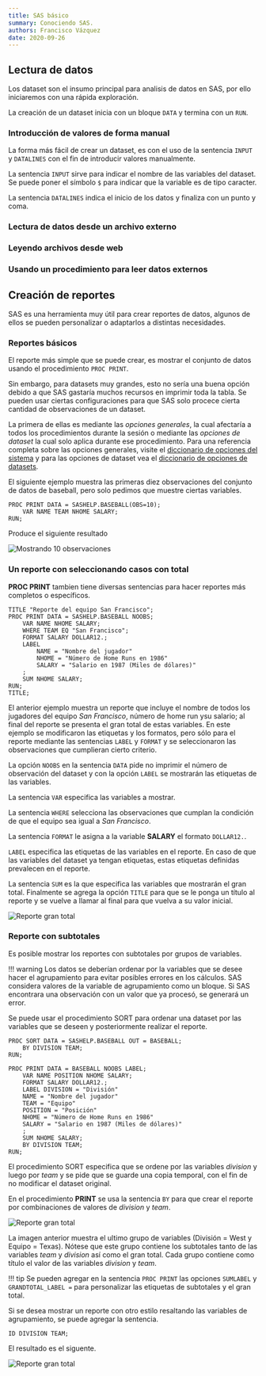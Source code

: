 ```yaml
---
title: SAS básico
summary: Conociendo SAS.
authors: Francisco Vázquez
date: 2020-09-26
---
```


## Lectura de datos

Los dataset son el insumo principal para analisis de datos en SAS, por ello iniciaremos con una rápida exploración.

La creación de un dataset inicia con un bloque `DATA` y termina con un `RUN`.

### Introducción de valores de forma manual

La forma más fácil de crear un dataset, es con el uso de la sentencia `INPUT` y `DATALINES` con el fin de introducir valores manualmente.

La sentencia `INPUT` sirve para indicar el nombre de las variables del dataset. Se puede poner el símbolo `$` para indicar que la variable es de tipo caracter.

La sentencia `DATALINES` indica el inicio de los datos y finaliza con un punto y coma.

### Lectura de datos desde un archivo externo

### Leyendo archivos desde web

### Usando un procedimiento para leer datos externos

## Creación de reportes

SAS es una herramienta muy útil para crear reportes de datos, algunos de ellos se pueden personalizar o adaptarlos a distintas necesidades.

### Reportes básicos

El reporte más simple que se puede crear, es mostrar el conjunto de datos usando el procedimiento `PROC PRINT`.

Sin embargo, para datasets muy grandes, esto no sería una buena opción debido a que SAS gastaría muchos recursos en imprimir toda la tabla. Se pueden usar ciertas configuraciones para que SAS solo procece cierta cantidad de observaciones de un dataset.

La primera de ellas es mediante las *opciones generales*, la cual afectaría a todos los procedimientos durante la sesión o mediante las *opciones de dataset* la cual solo aplica durante ese procedimiento. Para una referencia completa sobre las opciones generales, visite el [diccionario de opciones del sistema](https://documentation.sas.com/doc/es/pgmsascdc/9.4_3.5/lesysoptsref/p1tmgku1vq7pwqn1iqioeflxgec1.htm) y para las opciones de dataset vea el [diccionario de opciones de datasets](https://documentation.sas.com/doc/es/pgmsascdc/9.4_3.5/ledsoptsref/p1pczmnhbq4axpn1l15s9mk6mobp.htm).

El siguiente ejemplo muestra las primeras diez observaciones del conjunto de datos de baseball, pero solo pedimos que muestre ciertas variables.

````sas
PROC PRINT DATA = SASHELP.BASEBALL(OBS=10);
    VAR NAME TEAM NHOME SALARY;
RUN;
````

Produce el siguiente resultado

![Mostrando 10 observaciones](img/print1.png)

### Un reporte con seleccionando casos con total

**PROC PRINT** tambien tiene diversas sentencias para hacer reportes más completos o específicos.

````sas
TITLE "Reporte del equipo San Francisco";
PROC PRINT DATA = SASHELP.BASEBALL NOOBS;
    VAR NAME NHOME SALARY;
    WHERE TEAM EQ "San Francisco";
    FORMAT SALARY DOLLAR12.;
    LABEL 
        NAME = "Nombre del jugador"
        NHOME = "Número de Home Runs en 1986"
        SALARY = "Salario en 1987 (Miles de dólares)"
    ;
    SUM NHOME SALARY;
RUN;
TITLE;
````

El anterior ejemplo muestra un reporte que incluye el nombre de todos los jugadores del equipo *San Francisco*, número de home run ysu salario; al final del reporte se presenta el gran total de estas variables. En este ejemplo se modificaron las etiquetas y los formatos, pero sólo para el reporte mediante las sentencias `LABEL` y `FORMAT` y se seleccionaron las observaciones que cumplieran cierto criterio.

La opción `NOOBS` en la sentencia `DATA` pide no imprimir el número de observación del dataset y con la opción `LABEL` se mostrarán las etiquetas de las variables.

La sentencia `VAR` especifica las variables a mostrar.

La sentencia `WHERE` selecciona las observaciones que cumplan la condición de que el equipo sea igual a *San Francisco*.

La sentencia `FORMAT` le asigna a la variable **SALARY** el formato `DOLLAR12.`.

`LABEL` especifica las etiquetas de las variables en el reporte. En caso de que las variables del dataset ya tengan etiquetas, estas etiquetas definidas prevalecen en el reporte.

La sentencia `SUM` es la que especifica las variables que mostrarán el gran total. Finalmente se agrega la opción `TITLE` para que se le ponga un título al reporte y se vuelve a llamar al final para que vuelva a su valor inicial.

![Reporte gran total](img/print2.png)

### Reporte con subtotales

Es posible mostrar los reportes con subtotales por grupos de variables.

!!! warning
    Los datos se deberían ordenar por la variables que se desee hacer el agrupamiento para evitar posibles errores en los cálculos. SAS considera valores de la variable de agrupamiento como un bloque. Si SAS encontrara una observación con un valor que ya procesó, se generará un error.

Se puede usar el procedimiento SORT para ordenar una dataset por las variables que se deseen y posteriormente realizar el reporte.

````sas
PROC SORT DATA = SASHELP.BASEBALL OUT = BASEBALL;
    BY DIVISION TEAM;
RUN;

PROC PRINT DATA = BASEBALL NOOBS LABEL;
    VAR NAME POSITION NHOME SALARY;
    FORMAT SALARY DOLLAR12.;
    LABEL DIVISION = "División"
    NAME = "Nombre del jugador"
    TEAM = "Equipo"
    POSITION = "Posición"
    NHOME = "Número de Home Runs en 1986"
    SALARY = "Salario en 1987 (Miles de dólares)"
    ;
    SUM NHOME SALARY;
    BY DIVISION TEAM;
RUN;
````

El procedimiento SORT especifica que se ordene por las variables *division* y luego por *team* y se pide que se guarde una copia temporal, con el fin de no modificar el dataset original.

En el procedimiento **PRINT** se usa la sentencia `BY` para que crear el reporte por combinaciones de valores de *division* y *team*.

![Reporte gran total](img/print3.png)

La imagen anterior muestra el ultimo grupo de variables (División = West y Equipo = Texas). Nótese que este grupo contiene los subtotales tanto de las variables *team* y *division* así como el gran total. Cada grupo contiene como título el valor de las variables *division* y *team*.

!!! tip
    Se pueden agregar en la sentencia `PROC PRINT` las opciones `SUMLABEL` y `GRANDTOTAL_LABEL =` para personalizar las etiquetas de subtotales y el gran total.

Si se desea mostrar un reporte con otro estilo resaltando las variables de agrupamiento, se puede agregar la sentencia.

`ID DIVISION TEAM;`

El resultado es el siguente.

![Reporte gran total](img/print4.png)
